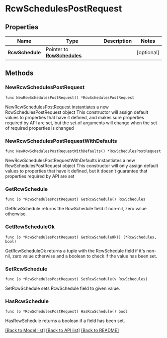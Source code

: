 # RcwSchedulesPostRequest

## Properties

Name | Type | Description | Notes
------------ | ------------- | ------------- | -------------
**RcwSchedule** | Pointer to [**RcwSchedules**](RcwSchedules.md) |  | [optional] 

## Methods

### NewRcwSchedulesPostRequest

`func NewRcwSchedulesPostRequest() *RcwSchedulesPostRequest`

NewRcwSchedulesPostRequest instantiates a new RcwSchedulesPostRequest object
This constructor will assign default values to properties that have it defined,
and makes sure properties required by API are set, but the set of arguments
will change when the set of required properties is changed

### NewRcwSchedulesPostRequestWithDefaults

`func NewRcwSchedulesPostRequestWithDefaults() *RcwSchedulesPostRequest`

NewRcwSchedulesPostRequestWithDefaults instantiates a new RcwSchedulesPostRequest object
This constructor will only assign default values to properties that have it defined,
but it doesn't guarantee that properties required by API are set

### GetRcwSchedule

`func (o *RcwSchedulesPostRequest) GetRcwSchedule() RcwSchedules`

GetRcwSchedule returns the RcwSchedule field if non-nil, zero value otherwise.

### GetRcwScheduleOk

`func (o *RcwSchedulesPostRequest) GetRcwScheduleOk() (*RcwSchedules, bool)`

GetRcwScheduleOk returns a tuple with the RcwSchedule field if it's non-nil, zero value otherwise
and a boolean to check if the value has been set.

### SetRcwSchedule

`func (o *RcwSchedulesPostRequest) SetRcwSchedule(v RcwSchedules)`

SetRcwSchedule sets RcwSchedule field to given value.

### HasRcwSchedule

`func (o *RcwSchedulesPostRequest) HasRcwSchedule() bool`

HasRcwSchedule returns a boolean if a field has been set.


[[Back to Model list]](../README.md#documentation-for-models) [[Back to API list]](../README.md#documentation-for-api-endpoints) [[Back to README]](../README.md)


